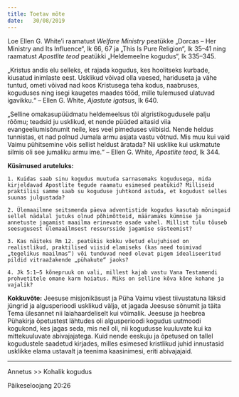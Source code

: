 ```yaml
---
title: Toetav mõte
date:   30/08/2019
---
```


Loe Ellen G. White’i raamatust _Welfare Ministry_ peatükke „Dorcas – Her Ministry and Its Influence“, lk 66, 67 ja „This Is Pure Religion“, lk 35–41 ning raamatust _Apostlite teod_ peatükki „Heldemeelne kogudus“, lk 335–345.

„Kristus andis elu selleks, et rajada kogudus, kes hoolitseks kurbade, kiusatud inimlaste eest. Usklikud võivad olla vaesed, hariduseta ja vähe tuntud, ometi võivad nad koos Kristusega teha kodus, naabruses, koguduses ning isegi kaugetes maades tööd, mille tulemused ulatuvad igavikku.“ – Ellen G. White, _Ajastute igatsus_, lk 640.

„Selline omakasupüüdmatu heldemeelsus tõi algristikogudusele palju rõõmu; teadsid ju usklikud, et nende püüded aitasid viia evangeeliumisõnumit neile, kes veel pimeduses viibisid. Nende heldus tunnistas, et nad polnud Jumala armu asjata vastu võtnud. Mis muu kui vaid Vaimu pühitsemine võis sellist heldust äratada? Nii usklike kui uskmatute silmis oli see jumaliku armu ime.“ – Ellen G. White, _Apostlite teod_, lk 344.

**Küsimused aruteluks:**

`1. Kuidas saab sinu kogudus muutuda sarnasemaks kogudusega, mida kirjeldavad Apostlite tegude raamatu esimesed peatükid? Milliseid praktilisi samme saab su koguduse juhtkond astuda, et kogudust selles suunas julgustada?`

`2. Ülemaailmne seitsmenda päeva adventistide kogudus kasutab mõningaid sellel nädalal jutuks olnud põhimõtteid, määramaks kümnise ja annetuste jagamist maailma erinevate osade vahel. Millist tulu tõuseb seesugusest ülemaailmsest ressursside jagamise süsteemist?`

`3. Kas näiteks Rm 12. peatükis kokku võetud elujuhised on realistlikud, praktilised viisid elamiseks (kas need toimivad „tegelikus maailmas“) või tunduvad need olevat pigem idealiseeritud pildid vitraažakende „pühakute“ jaoks?`

`4. Jk 5:1–5 kõnepruuk on vali, millest kajab vastu Vana Testamendi prohvetitele omane karm hoiatus. Miks on selline kõva kõne kohane ja vajalik?`

**Kokkuvõte:** Jeesuse misjonikäsust ja Püha Vaimu väest tiivustatuna läksid jüngrid ja algusperioodi usklikud välja, et jagada Jeesuse sõnumit ja täita Tema ülesannet nii laiahaardeliselt kui võimalik. Jeesuse ja heebrea Pühakirja õpetustest lähtudes oli algusperioodi kogudus uutmoodi kogukond, kes jagas seda, mis neil oli, nii kogudusse kuuluvate kui ka mittekuuluvate abivajajatega. Kuid nende eeskuju ja õpetused on tallel kogudustele saadetud kirjades, milles esimesed kristlikud juhid innustasid usklikke elama ustavalt ja teenima kaasinimesi, eriti abivajajaid. 

---

Annetus >> Kohalik kogudus

Päikeseloojang 20:26
